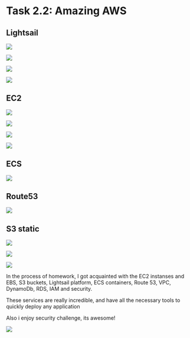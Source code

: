 <h1>Task 2.2: Amazing AWS</h1>
		
<h2>Lightsail</h2>		
<p><img class="img-responsive" src="images/1guide.png"></p>
<p><img class="img-responsive" src="images/1aws-lightshell.png"></p>
<p><img class="img-responsive" src="images/lightsail_backup.png"></p>
<p><img class="img-responsive" class="img-responsive" src="images/wordpress.png"></p>



<h2>EC2</h2>	
<p><img class="img-responsive" src="images/EC2.png"></p>
<p><img class="img-responsive" src="images/ec2-elasticip.png"></p>
<p><img class="img-responsive" src="images/attach.png"></p>
<p><img class="img-responsive" src="images/ec2main.png"></p>


<h2>ECS</h2>	
<p><img class="img-responsive" src="images/ecs.png"></p>


<h2>Route53</h2>	
<p><img class="img-responsive" src="images/route53.png"></p>

<h2>S3 static</h2>	
<p><img src="images/aws-s3-uploadcli.png"></p>
<p><img class="img-responsive" src="images/s3bucket-staticsite.png"></p>
<p><img class="img-responsive" src="images/s3bucket-staticsite-domain.png"></p>
 
 
<p>In the process of homework, I got acquainted with the EC2 instanses and EBS, S3 buckets, Lightsail platform, ECS containers, Route 53, VPC, DynamoDb, RDS, IAM and security. </p>
<p>These services are really incredible, and have all the necessary tools to quickly deploy any application</p>

<p>Also i enjoy security challenge, its awesome!</p>
<p><img class="img-responsive" src="images/secur.png"></p>